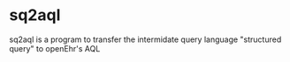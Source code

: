 # sq2aql

sq2aql is a program to transfer the intermidate query language "structured query" to openEhr's AQL
